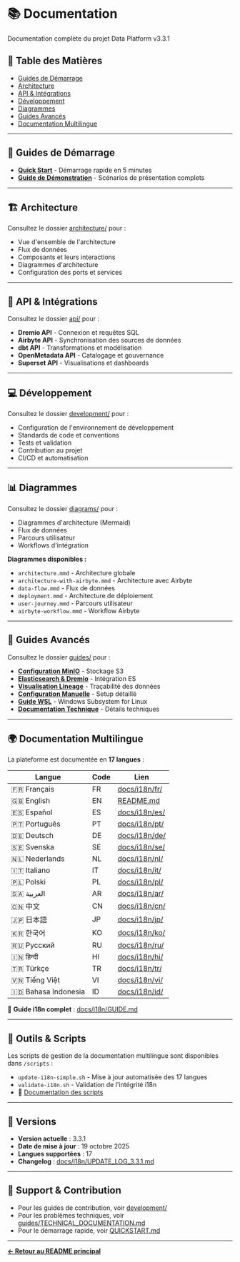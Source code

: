 # 📚 Documentation

Documentation complète du projet Data Platform v3.3.1

## 📑 Table des Matières

- [Guides de Démarrage](#-guides-de-démarrage)
- [Architecture](#-architecture)
- [API & Intégrations](#-api--intégrations)
- [Développement](#-développement)
- [Diagrammes](#-diagrammes)
- [Guides Avancés](#-guides-avancés)
- [Documentation Multilingue](#-documentation-multilingue)

---

## 🚀 Guides de Démarrage

- **[Quick Start](QUICKSTART.md)** - Démarrage rapide en 5 minutes
- **[Guide de Démonstration](DEMO_GUIDE.md)** - Scénarios de présentation complets

---

## 🏗️ Architecture

Consultez le dossier [architecture/](architecture/) pour :

- Vue d'ensemble de l'architecture
- Flux de données
- Composants et leurs interactions
- Diagrammes d'architecture
- Configuration des ports et services

---

## 🔌 API & Intégrations

Consultez le dossier [api/](api/) pour :

- **Dremio API** - Connexion et requêtes SQL
- **Airbyte API** - Synchronisation des sources de données
- **dbt API** - Transformations et modélisation
- **OpenMetadata API** - Catalogage et gouvernance
- **Superset API** - Visualisations et dashboards

---

## 💻 Développement

Consultez le dossier [development/](development/) pour :

- Configuration de l'environnement de développement
- Standards de code et conventions
- Tests et validation
- Contribution au projet
- CI/CD et automatisation

---

## 📊 Diagrammes

Consultez le dossier [diagrams/](diagrams/) pour :

- Diagrammes d'architecture (Mermaid)
- Flux de données
- Parcours utilisateur
- Workflows d'intégration

**Diagrammes disponibles :**
- `architecture.mmd` - Architecture globale
- `architecture-with-airbyte.mmd` - Architecture avec Airbyte
- `data-flow.mmd` - Flux de données
- `deployment.mmd` - Architecture de déploiement
- `user-journey.mmd` - Parcours utilisateur
- `airbyte-workflow.mmd` - Workflow Airbyte

---

## 📖 Guides Avancés

Consultez le dossier [guides/](guides/) pour :

- **[Configuration MinIO](guides/GUIDE_CONFIGURATION_MINIO.md)** - Stockage S3
- **[Elasticsearch & Dremio](guides/GUIDE_ELASTICSEARCH_DREMIO.md)** - Intégration ES
- **[Visualisation Lineage](guides/GUIDE_VISUALISATION_LINEAGE.md)** - Traçabilité des données
- **[Configuration Manuelle](guides/MANUEL_CONFIGURATION.md)** - Setup détaillé
- **[Guide WSL](guides/WSL_GUIDE.md)** - Windows Subsystem for Linux
- **[Documentation Technique](guides/TECHNICAL_DOCUMENTATION.md)** - Détails techniques

---

## 🌍 Documentation Multilingue

La plateforme est documentée en **17 langues** :

| Langue | Code | Lien |
|--------|------|------|
| 🇫🇷 Français | FR | [docs/i18n/fr/](i18n/fr/) |
| 🇬🇧 English | EN | [README.md](../README.md) |
| 🇪🇸 Español | ES | [docs/i18n/es/](i18n/es/) |
| 🇵🇹 Português | PT | [docs/i18n/pt/](i18n/pt/) |
| 🇩🇪 Deutsch | DE | [docs/i18n/de/](i18n/de/) |
| 🇸🇪 Svenska | SE | [docs/i18n/se/](i18n/se/) |
| 🇳🇱 Nederlands | NL | [docs/i18n/nl/](i18n/nl/) |
| 🇮🇹 Italiano | IT | [docs/i18n/it/](i18n/it/) |
| 🇵🇱 Polski | PL | [docs/i18n/pl/](i18n/pl/) |
| 🇸🇦 العربية | AR | [docs/i18n/ar/](i18n/ar/) |
| 🇨🇳 中文 | CN | [docs/i18n/cn/](i18n/cn/) |
| 🇯🇵 日本語 | JP | [docs/i18n/jp/](i18n/jp/) |
| 🇰🇷 한국어 | KO | [docs/i18n/ko/](i18n/ko/) |
| 🇷🇺 Русский | RU | [docs/i18n/ru/](i18n/ru/) |
| 🇮🇳 हिन्दी | HI | [docs/i18n/hi/](i18n/hi/) |
| 🇹🇷 Türkçe | TR | [docs/i18n/tr/](i18n/tr/) |
| 🇻🇳 Tiếng Việt | VI | [docs/i18n/vi/](i18n/vi/) |
| 🇮🇩 Bahasa Indonesia | ID | [docs/i18n/id/](i18n/id/) |

📖 **Guide i18n complet** : [docs/i18n/GUIDE.md](i18n/GUIDE.md)

---

## 🔧 Outils & Scripts

Les scripts de gestion de la documentation multilingue sont disponibles dans `/scripts` :

- `update-i18n-simple.sh` - Mise à jour automatisée des 17 langues
- `validate-i18n.sh` - Validation de l'intégrité i18n
- 📖 [Documentation des scripts](../scripts/README_I18N_SCRIPTS.md)

---

## 📅 Versions

- **Version actuelle** : 3.3.1
- **Date de mise à jour** : 19 octobre 2025
- **Langues supportées** : 17
- **Changelog** : [docs/i18n/UPDATE_LOG_3.3.1.md](i18n/UPDATE_LOG_3.3.1.md)

---

## 🤝 Support & Contribution

- Pour les guides de contribution, voir [development/](development/)
- Pour les problèmes techniques, voir [guides/TECHNICAL_DOCUMENTATION.md](guides/TECHNICAL_DOCUMENTATION.md)
- Pour le démarrage rapide, voir [QUICKSTART.md](QUICKSTART.md)

---

**[← Retour au README principal](../README.md)**
